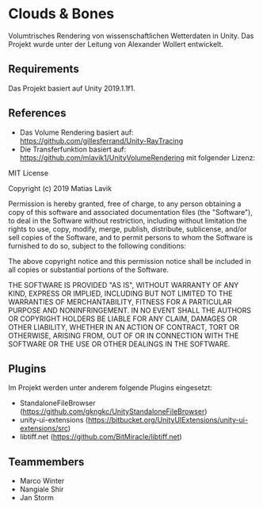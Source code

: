 # Clouds & Bones
Volumtrisches Rendering von wissenschaftlichen Wetterdaten in Unity.
Das Projekt wurde unter der Leitung von Alexander Wollert entwickelt.

## Requirements
Das Projekt basiert auf Unity 2019.1.1f1.

## References
- Das Volume Rendering basiert auf: https://github.com/gillesferrand/Unity-RayTracing
- Die Transferfunktion basiert auf: https://github.com/mlavik1/UnityVolumeRendering mit folgender Lizenz:

MIT License

Copyright (c) 2019 Matias Lavik

Permission is hereby granted, free of charge, to any person obtaining a copy
of this software and associated documentation files (the "Software"), to deal
in the Software without restriction, including without limitation the rights
to use, copy, modify, merge, publish, distribute, sublicense, and/or sell
copies of the Software, and to permit persons to whom the Software is
furnished to do so, subject to the following conditions:

The above copyright notice and this permission notice shall be included in all
copies or substantial portions of the Software.

THE SOFTWARE IS PROVIDED "AS IS", WITHOUT WARRANTY OF ANY KIND, EXPRESS OR
IMPLIED, INCLUDING BUT NOT LIMITED TO THE WARRANTIES OF MERCHANTABILITY,
FITNESS FOR A PARTICULAR PURPOSE AND NONINFRINGEMENT. IN NO EVENT SHALL THE
AUTHORS OR COPYRIGHT HOLDERS BE LIABLE FOR ANY CLAIM, DAMAGES OR OTHER
LIABILITY, WHETHER IN AN ACTION OF CONTRACT, TORT OR OTHERWISE, ARISING FROM,
OUT OF OR IN CONNECTION WITH THE SOFTWARE OR THE USE OR OTHER DEALINGS IN THE
SOFTWARE.

## Plugins
Im Projekt werden unter anderem folgende Plugins eingesetzt:
- StandaloneFileBrowser (https://github.com/gkngkc/UnityStandaloneFileBrowser)
- unity-ui-extensions (https://bitbucket.org/UnityUIExtensions/unity-ui-extensions/src)
- libtiff.net (https://github.com/BitMiracle/libtiff.net)

## Teammembers
- Marco Winter
- Nangiale Shir
- Jan Storm